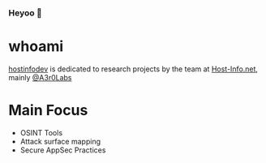 ### Heyoo 👋

# whoami

[hostinfodev](https://github.com/hostinfodev/hostinfodev) is dedicated to research projects by the team at [Host-Info.net](https://host-info.net), mainly [@A3r0Labs](https://github.com/A3r0Labs)

# Main Focus

- OSINT Tools
- Attack surface mapping
- Secure AppSec Practices

